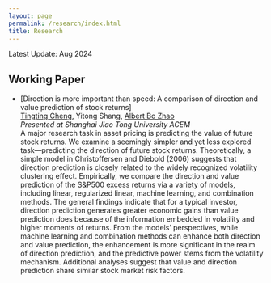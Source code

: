 ```yaml
---
layout: page
permalink: /research/index.html
title: Research
---
```


Latest Update: Aug 2024&nbsp;

## Working Paper

- [Direction is more important than speed: A comparison of direction and value prediction of stock returns]<br>[Tingting Cheng](https://sites.google.com/site/tingtingcheng2014/home), Yitong Shang, [Albert Bo Zhao](https://abzhaobo.github.io/)<br>_Presented at Shanghai Jiao Tong University ACEM_<br>A major research task in asset pricing is predicting the value of future stock returns. We examine a seemingly simpler and yet less explored task—predicting the direction of future stock returns. Theoretically, a simple model in Christoffersen and Diebold (2006) suggests that direction prediction is closely related to the widely recognized volatility clustering effect. Empirically, we compare the direction and value prediction of the S&P500 excess returns via a variety of models, including linear, regularized linear, machine learning, and combination methods. The general findings indicate that for a typical investor, direction prediction generates greater economic gains than value prediction does because of the information embedded in volatility and higher moments of returns. From the models’ perspectives, while machine learning and combination methods can enhance both direction and value prediction, the enhancement is more significant in the realm of direction prediction, and the predictive power stems from the volatility mechanism. Additional analyses suggest that value and direction prediction share similar stock market risk factors.

  <br>
